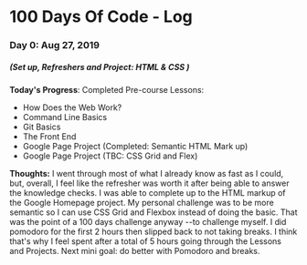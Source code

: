# 100 Days Of Code - Log

### Day 0: Aug 27, 2019
##### (Set up, Refreshers and Project: HTML & CSS )

**Today's Progress**: Completed Pre-course Lessons:
- How Does the Web Work?
- Command Line Basics
- Git Basics
- The Front End
- Google Page Project (Completed: Semantic HTML Mark up)
- Google Page Project (TBC: CSS Grid and Flex)

**Thoughts:** I went through most of what I already know as fast as I could, but, overall, I feel like the refresher was worth it after being able to answer the knowledge checks. I was able to complete up to the HTML markup of the Google Homepage project. My personal challenge was to be more semantic so I can use CSS Grid and Flexbox instead of doing the basic. That was the point of a 100 days challenge anyway --to challenge myself. I did pomodoro for the first 2 hours then slipped back to not taking breaks. I think that's why I feel spent after a total of 5 hours going through the Lessons and Projects. Next mini goal: do better with Pomodoro and breaks.

